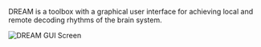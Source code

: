 DREAM is a toolbox with a graphical user interface for achieving local and remote decoding rhythms of the brain system.

![DREAM GUI Screen]()
